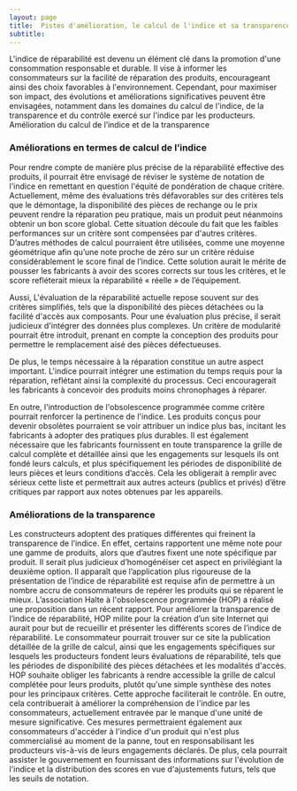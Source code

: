 ```yaml
---
layout: page
title:  Pistes d'amélioration, le calcul de l'indice et sa transparence 
subtitle: 
---
```

L'indice de réparabilité est devenu un élément clé dans la promotion d'une consommation responsable et durable. Il vise à informer les consommateurs sur la facilité de réparation des produits, encourageant ainsi des choix favorables à l'environnement. Cependant, pour maximiser son impact, des évolutions et améliorations significatives peuvent être envisagées, notamment dans les domaines du calcul de l'indice, de la transparence et du contrôle exercé sur l'indice par les producteurs.
Amélioration du calcul de l’indice et de la transparence 

### Améliorations en termes de calcul de l’indice

Pour rendre compte de manière plus précise de la réparabilité effective des produits, il pourrait être envisagé de réviser le système de notation de l'indice en remettant en question l'équité de pondération de chaque critère. Actuellement, même des évaluations très défavorables sur des critères tels que le démontage, la disponibilité des pièces de rechange ou le prix peuvent rendre la réparation peu pratique, mais un produit peut néanmoins obtenir un bon score global. Cette situation découle du fait que les faibles performances sur un critère sont compensées par d'autres critères. D’autres méthodes de calcul pourraient être utilisées, comme une moyenne géométrique afin qu’une note proche de zéro sur un critère réduise considérablement le score final de l’indice. Cette solution aurait le mérite de pousser les fabricants à avoir des scores corrects sur tous les critères, et le score refléterait mieux la réparabilité « réelle » de l’équipement.

Aussi, L'évaluation de la réparabilité actuelle repose souvent sur des critères simplifiés, tels que la disponibilité des pièces détachées ou la facilité d'accès aux composants. Pour une évaluation plus précise, il serait judicieux d'intégrer des données plus complexes. Un critère de modularité pourrait être introduit, prenant en compte la conception des produits pour permettre le remplacement aisé des pièces défectueuses.

De plus, le temps nécessaire à la réparation constitue un autre aspect important. L'indice pourrait intégrer une estimation du temps requis pour la réparation, reflétant ainsi la complexité du processus. Ceci encouragerait les fabricants à concevoir des produits moins chronophages à réparer.

En outre, l'introduction de l'obsolescence programmée comme critère pourrait renforcer la pertinence de l'indice. Les produits conçus pour devenir obsolètes pourraient se voir attribuer un indice plus bas, incitant les fabricants à adopter des pratiques plus durables.
Il est également nécessaire que les fabricants fournissent en toute transparence la grille de calcul complète et détaillée ainsi que les engagements sur lesquels ils ont fondé leurs calculs, et plus spécifiquement les périodes de disponibilité de leurs pièces et leurs conditions d’accès. Cela les obligerait à remplir avec sérieux cette liste et permettrait aux autres acteurs (publics et privés) d’être critiques par rapport aux notes obtenues par les appareils.

### Améliorations de la transparence

Les constructeurs adoptent des pratiques différentes qui freinent la transparence de l’indice. En effet, certains rapportent une même note pour une gamme de produits, alors que d’autres fixent une note spécifique par produit. Il serait plus judicieux d’homogénéiser cet aspect en privilégiant la deuxième option.
Il apparaît que l’application plus rigoureuse de la présentation de l’indice de réparabilité est requise afin de permettre à un nombre accru de consommateurs de repérer les produits qui se réparent le mieux.
L’association Halte à l'obsolescence programmée (HOP) a réalisé une proposition dans un récent rapport. Pour améliorer la transparence de l’indice de réparabilité, HOP milite pour la création d’un site Internet qui aurait pour but de recueillir et présenter les différents scores de l’indice de réparabilité. Le consommateur pourrait trouver sur ce site la publication détaillée de la grille de calcul, ainsi que les engagements spécifiques sur lesquels les producteurs fondent leurs évaluations de réparabilité, tels que les périodes de disponibilité des pièces détachées et les modalités d'accès. HOP souhaite obliger les fabricants à rendre accessible la grille de calcul complétée pour leurs produits, plutôt qu'une simple synthèse des notes pour les principaux critères. Cette approche faciliterait le contrôle. En outre, cela contribuerait à améliorer la compréhension de l'indice par les consommateurs, actuellement entravée par le manque d'une unité de mesure significative. Ces mesures permettraient également aux consommateurs d'accéder à l'indice d'un produit qui n'est plus commercialisé au moment de la panne, tout en responsabilisant les producteurs vis-à-vis de leurs engagements déclarés. De plus, cela pourrait assister le gouvernement en fournissant des informations sur l'évolution de l'indice et la distribution des scores en vue d'ajustements futurs, tels que les seuils de notation.
